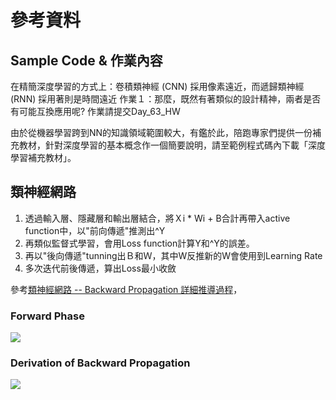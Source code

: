 # 參考資料
## Sample Code & 作業內容
在精簡深度學習的方式上：卷積類神經 (CNN) 採用像素遠近，而遞歸類神經 (RNN) 採用著則是時間遠近
作業１：那麼，既然有著類似的設計精神，兩者是否有可能互換應用呢?
作業請提交Day_63_HW<br>

由於從機器學習跨到NN的知識領域範圍較大，有鑑於此，陪跑專家們提供一份補充教材，針對深度學習的基本概念作一個簡要說明，請至範例程式碼內下載「深度學習補充教材」。

## 類神經網路
1. 透過輸入層、隱藏層和輸出層結合，將Ｘi * Wi + B合計再帶入active function中，以"前向傳遞"推測出^Y
2. 再類似監督式學習，會用Loss function計算Y和^Y的誤差。
3. 再以"後向傳遞"tunning出Ｂ和Ｗ，其中W反推新的W會使用到Learning Rate
4. 多次迭代前後傳遞，算出Loss最小收斂

參考[類神經網路 -- Backward Propagation 詳細推導過程](http://cpmarkchang.logdown.com/posts/277349-neural-network-backward-propagation)，

### Forward Phase
![](http://lh3.googleusercontent.com/-jL2GyLqhwVo/VWbfk9q6PwI/AAAAAAAABZI/QojhPNfCpak/w583-h386-no/n1.png)

### Derivation of Backward Propagation
![](http://lh5.googleusercontent.com/-SXvapzxY9Ts/VWb2Yth41wI/AAAAAAAABak/3sPSuiM8jk8/w657-h382-no/bp0.png)
